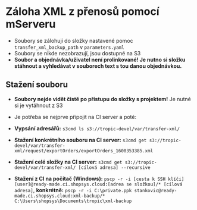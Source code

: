 # Záloha XML z přenosů pomocí mServeru
- Soubory se zálohují do složky nastavené pomoc `transfer_xml_backup_path` v `parameters.yaml`
- Soubory se nikde nezobrazují, jsou dostupné na S3
- **Soubor a objednávka/uživatel není prolinkované! Je nutno si složku stáhnout a vyhledávat v souborech text s tou danou objednávkou.**

## Stažení souboru
- **Soubory nejde vidět čistě po přístupu do složky s projektem!** Je nutné si je vytáhnout z S3
- Je potřeba se nejprve připojit na CI server a poté: 

- **Vypsání adresářů:** `s3cmd ls s3://tropic-devel/var/transfer-xml/`
- **Stažení konkrétního souboru na CI server:** `s3cmd get s3://tropic-devel/var/transfer-xml/request/exportOrders/exportOrders_1600353385.xml`
- **Stažení celé složky na CI server:** `s3cmd get s3://tropic-devel/var/transfer-xml/ [cílová adresa] --recursive`

- **Stažení z CI na počítač (Windows):** `pscp -r -i [cesta k SSH klíči] [user]@ready-made.ci.shopsys.cloud:[adrea se složkou]/* [cílová adresa]`,
**konkrétně:** `pscp -r -i C:\private.ppk stankovic@ready-made.ci.shopsys.cloud:xml-backup/* C:\Users\shopsys\Documents\tropic\xml-backup`

